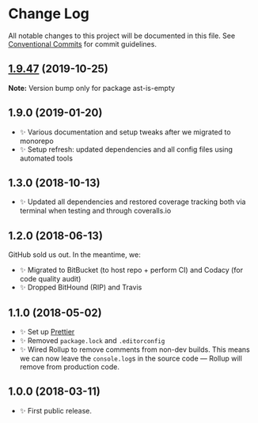 # Change Log

All notable changes to this project will be documented in this file.
See [Conventional Commits](https://conventionalcommits.org) for commit guidelines.

## [1.9.47](https://gitlab.com/codsen/codsen/compare/ast-is-empty@1.9.46...ast-is-empty@1.9.47) (2019-10-25)

**Note:** Version bump only for package ast-is-empty





## 1.9.0 (2019-01-20)

- ✨ Various documentation and setup tweaks after we migrated to monorepo
- ✨ Setup refresh: updated dependencies and all config files using automated tools

## 1.3.0 (2018-10-13)

- ✨ Updated all dependencies and restored coverage tracking both via terminal when testing and through coveralls.io

## 1.2.0 (2018-06-13)

GitHub sold us out. In the meantime, we:

- ✨ Migrated to BitBucket (to host repo + perform CI) and Codacy (for code quality audit)
- ✨ Dropped BitHound (RIP) and Travis

## 1.1.0 (2018-05-02)

- ✨ Set up [Prettier](https://prettier.io)
- ✨ Removed `package.lock` and `.editorconfig`
- ✨ Wired Rollup to remove comments from non-dev builds. This means we can now leave the `console.log`s in the source code — Rollup will remove from production code.

## 1.0.0 (2018-03-11)

- ✨ First public release.
